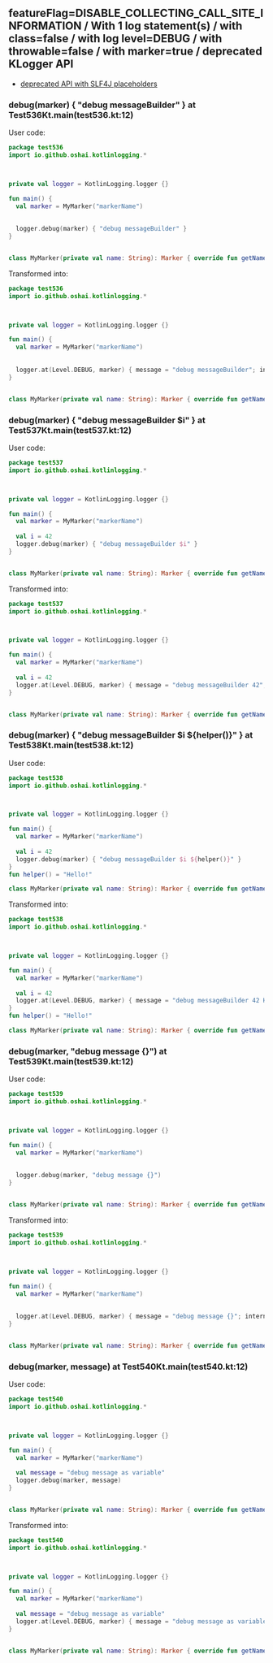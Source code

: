 ## featureFlag=DISABLE_COLLECTING_CALL_SITE_INFORMATION / With 1 log statement(s) / with class=false / with log level=DEBUG / with throwable=false / with marker=true / deprecated KLogger API

* [deprecated API with SLF4J placeholders](deprecated-slf4j-placeholders.md)

###  debug(marker) { "debug messageBuilder" } at Test536Kt.main(test536.kt:12)

User code:
```kotlin
package test536
import io.github.oshai.kotlinlogging.*



private val logger = KotlinLogging.logger {}

fun main() {
  val marker = MyMarker("markerName")
  
  
  logger.debug(marker) { "debug messageBuilder" }
}


class MyMarker(private val name: String): Marker { override fun getName() = name }

```
  
Transformed into:
```kotlin
package test536
import io.github.oshai.kotlinlogging.*



private val logger = KotlinLogging.logger {}

fun main() {
  val marker = MyMarker("markerName")
  
  
  logger.at(Level.DEBUG, marker) { message = "debug messageBuilder"; internalCompilerData = KLoggingEventBuilder.InternalCompilerData(messageTemplate = "\"debug messageBuilder\"")
}


class MyMarker(private val name: String): Marker { override fun getName() = name }

```

###  debug(marker) { "debug messageBuilder $i" } at Test537Kt.main(test537.kt:12)

User code:
```kotlin
package test537
import io.github.oshai.kotlinlogging.*



private val logger = KotlinLogging.logger {}

fun main() {
  val marker = MyMarker("markerName")
  
  val i = 42
  logger.debug(marker) { "debug messageBuilder $i" }
}


class MyMarker(private val name: String): Marker { override fun getName() = name }

```
  
Transformed into:
```kotlin
package test537
import io.github.oshai.kotlinlogging.*



private val logger = KotlinLogging.logger {}

fun main() {
  val marker = MyMarker("markerName")
  
  val i = 42
  logger.at(Level.DEBUG, marker) { message = "debug messageBuilder 42"; internalCompilerData = KLoggingEventBuilder.InternalCompilerData(messageTemplate = "\"debug messageBuilder $i\"")
}


class MyMarker(private val name: String): Marker { override fun getName() = name }

```

###  debug(marker) { "debug messageBuilder $i ${helper()}" } at Test538Kt.main(test538.kt:12)

User code:
```kotlin
package test538
import io.github.oshai.kotlinlogging.*



private val logger = KotlinLogging.logger {}

fun main() {
  val marker = MyMarker("markerName")
  
  val i = 42
  logger.debug(marker) { "debug messageBuilder $i ${helper()}" }
}
fun helper() = "Hello!"

class MyMarker(private val name: String): Marker { override fun getName() = name }

```
  
Transformed into:
```kotlin
package test538
import io.github.oshai.kotlinlogging.*



private val logger = KotlinLogging.logger {}

fun main() {
  val marker = MyMarker("markerName")
  
  val i = 42
  logger.at(Level.DEBUG, marker) { message = "debug messageBuilder 42 Hello!"; internalCompilerData = KLoggingEventBuilder.InternalCompilerData(messageTemplate = "\"debug messageBuilder $i ${helper()}\"")
}
fun helper() = "Hello!"

class MyMarker(private val name: String): Marker { override fun getName() = name }

```

###  debug(marker, "debug message {}") at Test539Kt.main(test539.kt:12)

User code:
```kotlin
package test539
import io.github.oshai.kotlinlogging.*



private val logger = KotlinLogging.logger {}

fun main() {
  val marker = MyMarker("markerName")
  
  
  logger.debug(marker, "debug message {}")
}


class MyMarker(private val name: String): Marker { override fun getName() = name }

```
  
Transformed into:
```kotlin
package test539
import io.github.oshai.kotlinlogging.*



private val logger = KotlinLogging.logger {}

fun main() {
  val marker = MyMarker("markerName")
  
  
  logger.at(Level.DEBUG, marker) { message = "debug message {}"; internalCompilerData = KLoggingEventBuilder.InternalCompilerData(messageTemplate = "\"debug message {}\"")
}


class MyMarker(private val name: String): Marker { override fun getName() = name }

```

###  debug(marker, message) at Test540Kt.main(test540.kt:12)

User code:
```kotlin
package test540
import io.github.oshai.kotlinlogging.*



private val logger = KotlinLogging.logger {}

fun main() {
  val marker = MyMarker("markerName")
  
  val message = "debug message as variable"
  logger.debug(marker, message)
}


class MyMarker(private val name: String): Marker { override fun getName() = name }

```
  
Transformed into:
```kotlin
package test540
import io.github.oshai.kotlinlogging.*



private val logger = KotlinLogging.logger {}

fun main() {
  val marker = MyMarker("markerName")
  
  val message = "debug message as variable"
  logger.at(Level.DEBUG, marker) { message = "debug message as variable"; internalCompilerData = KLoggingEventBuilder.InternalCompilerData(messageTemplate = "message")
}


class MyMarker(private val name: String): Marker { override fun getName() = name }

```
